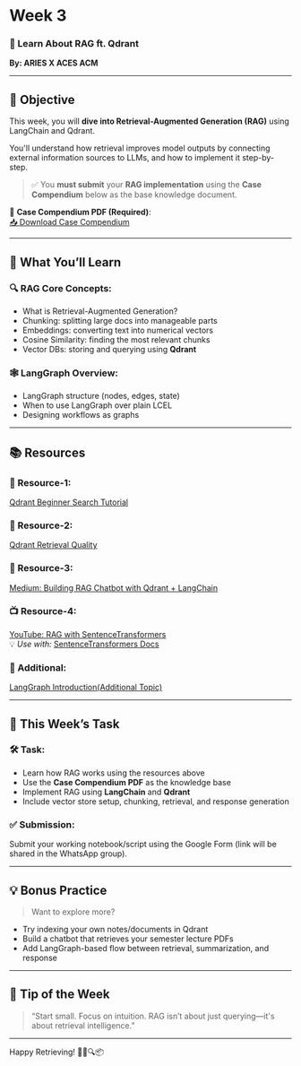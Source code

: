 # Week 3

### 🔗 Learn About RAG ft. Qdrant  
**By: ARIES X ACES ACM**

---

## 🧠 Objective

This week, you will **dive into Retrieval-Augmented Generation (RAG)** using LangChain and Qdrant.

You'll understand how retrieval improves model outputs by connecting external information sources to LLMs, and how to implement it step-by-step.

> ✅ You **must submit** your **RAG implementation** using the **Case Compendium** below as the base knowledge document.

📄 **Case Compendium PDF (Required)**:  
[📥 Download Case Compendium](https://owncloud.iitd.ac.in/nextcloud/index.php/s/q97gkNsXzyC5wik?dir=undefined&openfile=12489814)

---

## 🧱 What You’ll Learn

### 🔍 RAG Core Concepts:
- What is Retrieval-Augmented Generation?
- Chunking: splitting large docs into manageable parts  
- Embeddings: converting text into numerical vectors  
- Cosine Similarity: finding the most relevant chunks  
- Vector DBs: storing and querying using **Qdrant**

### 🕸 LangGraph Overview:
- LangGraph structure (nodes, edges, state)
- When to use LangGraph over plain LCEL
- Designing workflows as graphs

---

## 📚 Resources

### 📘 Resource-1:  
[Qdrant Beginner Search Tutorial](https://qdrant.tech/documentation/beginner-tutorials/search-beginners/)

### 📘 Resource-2:  
[Qdrant Retrieval Quality](https://qdrant.tech/documentation/beginner-tutorials/retrieval-quality/)

### 📘 Resource-3:  
[Medium: Building RAG Chatbot with Qdrant + LangChain](https://medium.com/@mohantydibyajyoti47/building-an-rag-chatbot-with-qdrant-langchain-and-streamlit-ed3e3e7a37d7)

### 📺 Resource-4:  
[YouTube: RAG with SentenceTransformers](https://youtu.be/O60-KuZZeQA?si=J2VSIlJ8AUsxpp6y)  
💡 *Use with:* [SentenceTransformers Docs](https://www.sbert.net/)

### 🎥 Additional:  
[LangGraph Introduction(Additional Topic)](https://www.youtube.com/watch?v=aHCDrAbH_go)

---

## 🚀 This Week’s Task

### 🛠 Task:
- Learn how RAG works using the resources above
- Use the **Case Compendium PDF** as the knowledge base
- Implement RAG using **LangChain** and **Qdrant**
- Include vector store setup, chunking, retrieval, and response generation

### ✅ Submission:
Submit your working notebook/script using the Google Form (link will be shared in the WhatsApp group). 

---

## 💡 Bonus Practice

> Want to explore more?

- Try indexing your own notes/documents in Qdrant  
- Build a chatbot that retrieves your semester lecture PDFs  
- Add LangGraph-based flow between retrieval, summarization, and response

---

## 🧠 Tip of the Week

> “Start small. Focus on intuition. RAG isn’t about just querying—it's about retrieval intelligence.”

---

Happy Retrieving! 🧑‍💻🔍📦
